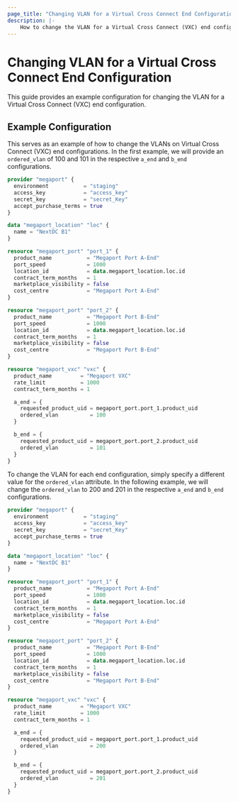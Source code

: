 ```yaml
---
page_title: "Changing VLAN for a Virtual Cross Connect End Configuration"
description: |-
    How to change the VLAN for a Virtual Cross Connect (VXC) end configuration
---
```


# Changing VLAN for a Virtual Cross Connect End Configuration

This guide provides an example configuration for changing the VLAN for a Virtual Cross Connect (VXC) end configuration.

## Example Configuration

This serves as an example of how to change the VLANs on Virtual Cross Connect (VXC) end configurations.  In the first example, we will provide an `ordered_vlan` of 100 and 101 in the respective `a_end` and `b_end` configurations.

```terraform
provider "megaport" {
  environment           = "staging"
  access_key            = "access_key"
  secret_key            = "secret_Key"
  accept_purchase_terms = true
}

data "megaport_location" "loc" {
  name = "NextDC B1"
}

resource "megaport_port" "port_1" {
  product_name           = "Megaport Port A-End"
  port_speed             = 1000
  location_id            = data.megaport_location.loc.id
  contract_term_months   = 1
  marketplace_visibility = false
  cost_centre            = "Megaport Port A-End"
}

resource "megaport_port" "port_2" {
  product_name           = "Megaport Port B-End"
  port_speed             = 1000
  location_id            = data.megaport_location.loc.id
  contract_term_months   = 1
  marketplace_visibility = false
  cost_centre            = "Megaport Port B-End"
}

resource "megaport_vxc" "vxc" {
  product_name         = "Megaport VXC"
  rate_limit           = 1000
  contract_term_months = 1

  a_end = {
    requested_product_uid = megaport_port.port_1.product_uid
    ordered_vlan          = 100
  }

  b_end = {
    requested_product_uid = megaport_port.port_2.product_uid
    ordered_vlan          = 101
  }
}
```

To change the VLAN for each end configuration, simply specify a different value for the `ordered_vlan` attribute.  In the following example, we will change the `ordered_vlan` to 200 and 201 in the respective `a_end` and `b_end` configurations.

```terraform
provider "megaport" {
  environment           = "staging"
  access_key            = "access_key"
  secret_key            = "secret_Key"
  accept_purchase_terms = true
}

data "megaport_location" "loc" {
  name = "NextDC B1"
}

resource "megaport_port" "port_1" {
  product_name           = "Megaport Port A-End"
  port_speed             = 1000
  location_id            = data.megaport_location.loc.id
  contract_term_months   = 1
  marketplace_visibility = false
  cost_centre            = "Megaport Port A-End"
}

resource "megaport_port" "port_2" {
  product_name           = "Megaport Port B-End"
  port_speed             = 1000
  location_id            = data.megaport_location.loc.id
  contract_term_months   = 1
  marketplace_visibility = false
  cost_centre            = "Megaport Port B-End"
}

resource "megaport_vxc" "vxc" {
  product_name         = "Megaport VXC"
  rate_limit           = 1000
  contract_term_months = 1

  a_end = {
    requested_product_uid = megaport_port.port_1.product_uid
    ordered_vlan          = 200
  }

  b_end = {
    requested_product_uid = megaport_port.port_2.product_uid
    ordered_vlan          = 201
  }
}
```